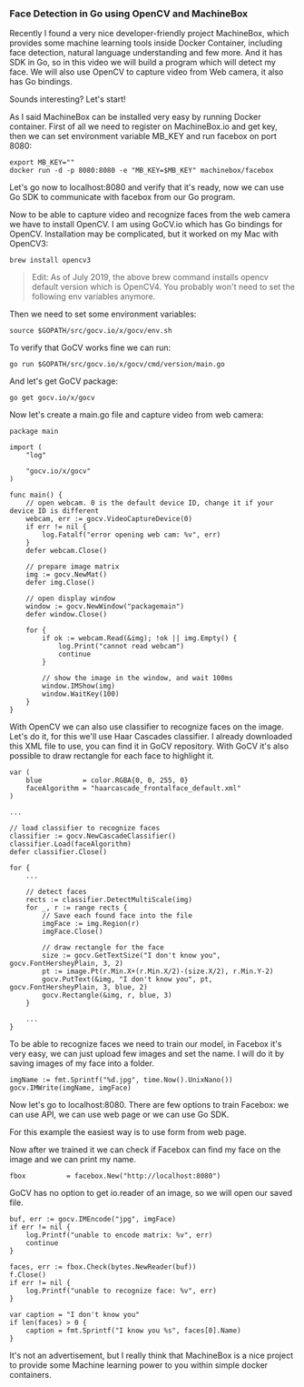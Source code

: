 ### Face Detection in Go using OpenCV and MachineBox

Recently I found a very nice developer-friendly project MachineBox, which provides some machine learning tools inside Docker Container, including face detection, natural language understanding and few more. And it has SDK in Go, so in this video we will build a program which will detect my face. We will also use OpenCV to capture video from Web camera, it also has Go bindings.

Sounds interesting? Let's start!

As I said MachineBox can be installed very easy by running Docker container. First of all we need to register on MachineBox.io and get key, then we can set environment variable MB_KEY and run facebox on port 8080:

```
export MB_KEY=""
docker run -d -p 8080:8080 -e "MB_KEY=$MB_KEY" machinebox/facebox
```

Let's go now to localhost:8080 and verify that it's ready, now we can use Go SDK to communicate with facebox from our Go program.

Now to be able to capture video and recognize faces from the web camera we have to install OpenCV. I am using GoCV.io which has Go bindings for OpenCV. Installation may be complicated, but it worked on my Mac with OpenCV3:

```
brew install opencv3
```

> Edit: As of July 2019, the above brew command installs opencv default version which is OpenCV4. You probably won't need to set the following env variables anymore.

Then we need to set some environment variables:

```
source $GOPATH/src/gocv.io/x/gocv/env.sh
```

To verify that GoCV works fine we can run:

```
go run $GOPATH/src/gocv.io/x/gocv/cmd/version/main.go
```

And let's get GoCV package:

```
go get gocv.io/x/gocv
```

Now let's create a main.go file and capture video from web camera:

```
package main

import (
	"log"

	"gocv.io/x/gocv"
)

func main() {
	// open webcam. 0 is the default device ID, change it if your device ID is different
	webcam, err := gocv.VideoCaptureDevice(0)
	if err != nil {
		log.Fatalf("error opening web cam: %v", err)
	}
	defer webcam.Close()

	// prepare image matrix
	img := gocv.NewMat()
	defer img.Close()

	// open display window
	window := gocv.NewWindow("packagemain")
	defer window.Close()

	for {
		if ok := webcam.Read(&img); !ok || img.Empty() {
			log.Print("cannot read webcam")
			continue
		}

		// show the image in the window, and wait 100ms
		window.IMShow(img)
		window.WaitKey(100)
	}
}
```

With OpenCV we can also use classifier to recognize faces on the image. Let's do it, for this we'll use Haar Cascades classifier. I already downloaded this XML file to use, you can find it in GoCV repository. With GoCV it's also possible to draw rectangle for each face to highlight it.

```
var (
	blue          = color.RGBA{0, 0, 255, 0}
	faceAlgorithm = "haarcascade_frontalface_default.xml"
)

...

// load classifier to recognize faces
classifier := gocv.NewCascadeClassifier()
classifier.Load(faceAlgorithm)
defer classifier.Close()

for {
	...

	// detect faces
	rects := classifier.DetectMultiScale(img)
	for _, r := range rects {
		// Save each found face into the file
		imgFace := img.Region(r)
		imgFace.Close()

		// draw rectangle for the face
		size := gocv.GetTextSize("I don't know you", gocv.FontHersheyPlain, 3, 2)
		pt := image.Pt(r.Min.X+(r.Min.X/2)-(size.X/2), r.Min.Y-2)
		gocv.PutText(&img, "I don't know you", pt, gocv.FontHersheyPlain, 3, blue, 2)
		gocv.Rectangle(&img, r, blue, 3)
	}

	...
}
```

To be able to recognize faces we need to train our model, in Facebox it's very easy, we can just upload few images and set the name. I will do it by saving images of my face into a folder.

```
imgName := fmt.Sprintf("%d.jpg", time.Now().UnixNano())
gocv.IMWrite(imgName, imgFace)
```

Now let's go to localhost:8080. There are few options to train Facebox: we can use API, we can use web page or we can use Go SDK.

For this example the easiest way is to use form from web page.

Now after we trained it we can check if Facebox can find my face on the image and we can print my name.

```
fbox          = facebox.New("http://localhost:8080")
```

GoCV has no option to get io.reader of an image, so we will open our saved file.

```
buf, err := gocv.IMEncode("jpg", imgFace)
if err != nil {
	log.Printf("unable to encode matrix: %v", err)
	continue
}

faces, err := fbox.Check(bytes.NewReader(buf))
f.Close()
if err != nil {
	log.Printf("unable to recognize face: %v", err)
}

var caption = "I don't know you"
if len(faces) > 0 {
	caption = fmt.Sprintf("I know you %s", faces[0].Name)
}
```

It's not an advertisement, but I really think that MachineBox is a nice project to provide some Machine learning power to you within simple docker containers.
